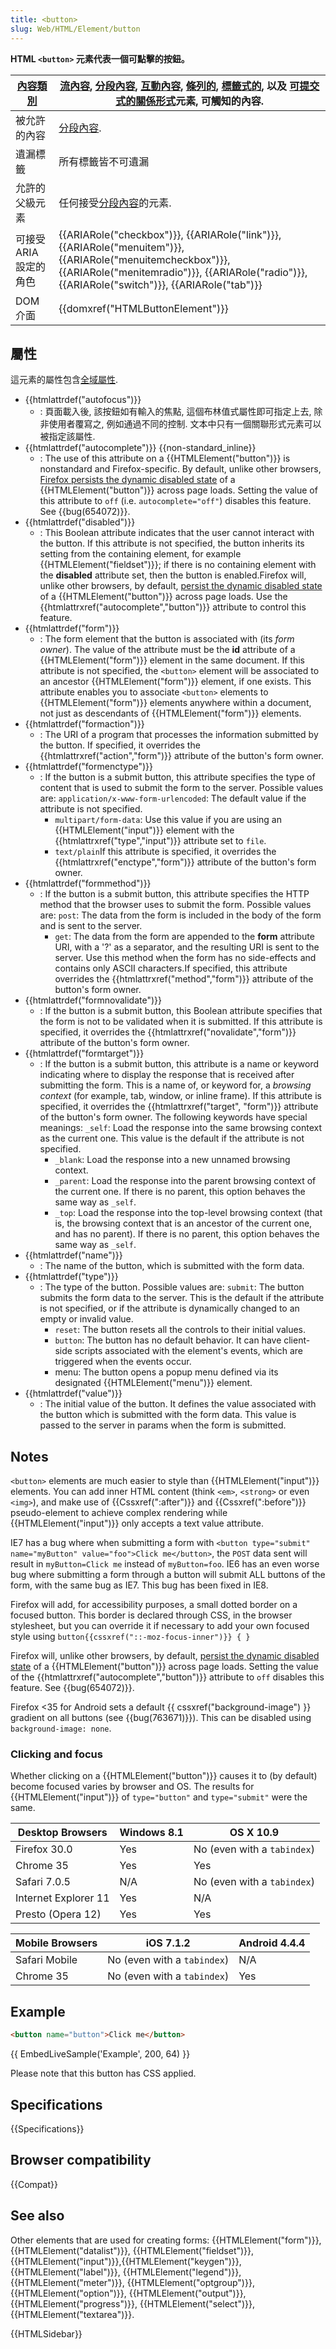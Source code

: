 ```yaml
---
title: <button>
slug: Web/HTML/Element/button
---
```


**HTML `<button>` 元素代表一個可點擊的按鈕。**

| [內容類別](/zh-TW/docs/HTML/Content_categories) | [流內容](/zh-TW/docs/HTML/Content_categories#Flow_content), [分段內容](/zh-TW/docs/HTML/Content_categories#Phrasing_content), [互動內容](/zh-TW/docs/HTML/Content_categories#Interactive_content), [條列的](/zh-TW/docs/HTML/Content_categories#Form_listed), [標籤式的](/zh-TW/docs/HTML/Content_categories#Form_labelable), 以及 [可提交式的關係形式](/zh-TW/docs/HTML/Content_categories#Form_submittable)元素, 可觸知的內容. |
| ----------------------------------------------- | -------------------------------------------------------------------------------------------------------------------------------------------------------------------------------------------------------------------------------------------------------------------------------------------------------------------------------------------------------------------------------------------------------------------------------- |
| 被允許的內容                                    | [分段內容](/zh-TW/docs/HTML/Content_categories#Phrasing_content).                                                                                                                                                                                                                                                                                                                                                                |
| 遺漏標籤                                        | 所有標籤皆不可遺漏                                                                                                                                                                                                                                                                                                                                                                                                               |
| 允許的父級元素                                  | 任何接受[分段內容](/zh-TW/docs/HTML/Content_categories#Phrasing_content)的元素.                                                                                                                                                                                                                                                                                                                                                  |
| 可接受 ARIA 設定的角色                          | {{ARIARole("checkbox")}}, {{ARIARole("link")}}, {{ARIARole("menuitem")}}, {{ARIARole("menuitemcheckbox")}}, {{ARIARole("menitemradio")}}, {{ARIARole("radio")}}, {{ARIARole("switch")}}, {{ARIARole("tab")}}                                                                                                                                                       |
| DOM 介面                                        | {{domxref("HTMLButtonElement")}}                                                                                                                                                                                                                                                                                                                                                                                     |

## 屬性

這元素的屬性包含[全域屬性](/zh-TW/docs/HTML/Global_attributes).

- {{htmlattrdef("autofocus")}}
  - : 頁面載入後, 該按鈕如有輸入的焦點, 這個布林值式屬性即可指定上去, 除非使用者覆寫之, 例如通過不同的控制. 文本中只有一個關聯形式元素可以被指定該屬性.
- {{htmlattrdef("autocomplete")}} {{non-standard_inline}}
  - : The use of this attribute on a {{HTMLElement("button")}} is nonstandard and Firefox-specific. By default, unlike other browsers, [Firefox persists the dynamic disabled state](https://stackoverflow.com/questions/5985839/bug-with-firefox-disabled-attribute-of-input-not-resetting-when-refreshing) of a {{HTMLElement("button")}} across page loads. Setting the value of this attribute to `off` (i.e. `autocomplete="off"`) disables this feature. See {{bug(654072)}}.
- {{htmlattrdef("disabled")}}
  - : This Boolean attribute indicates that the user cannot interact with the button. If this attribute is not specified, the button inherits its setting from the containing element, for example {{HTMLElement("fieldset")}}; if there is no containing element with the **disabled** attribute set, then the button is enabled.Firefox will, unlike other browsers, by default, [persist the dynamic disabled state](https://stackoverflow.com/questions/5985839/bug-with-firefox-disabled-attribute-of-input-not-resetting-when-refreshing) of a {{HTMLElement("button")}} across page loads. Use the {{htmlattrxref("autocomplete","button")}} attribute to control this feature.
- {{htmlattrdef("form")}}
  - : The form element that the button is associated with (its _form owner_). The value of the attribute must be the **id** attribute of a {{HTMLElement("form")}} element in the same document. If this attribute is not specified, the `<button>` element will be associated to an ancestor {{HTMLElement("form")}} element, if one exists. This attribute enables you to associate `<button>` elements to {{HTMLElement("form")}} elements anywhere within a document, not just as descendants of {{HTMLElement("form")}} elements.
- {{htmlattrdef("formaction")}}
  - : The URI of a program that processes the information submitted by the button. If specified, it overrides the {{htmlattrxref("action","form")}} attribute of the button's form owner.
- {{htmlattrdef("formenctype")}}
  - : If the button is a submit button, this attribute specifies the type of content that is used to submit the form to the server. Possible values are: `application/x-www-form-urlencoded`: The default value if the attribute is not specified.
    - `multipart/form-data`: Use this value if you are using an {{HTMLElement("input")}} element with the {{htmlattrxref("type","input")}} attribute set to `file`.
    - `text/plain`If this attribute is specified, it overrides the {{htmlattrxref("enctype","form")}} attribute of the button's form owner.
- {{htmlattrdef("formmethod")}}
  - : If the button is a submit button, this attribute specifies the HTTP method that the browser uses to submit the form. Possible values are: `post`: The data from the form is included in the body of the form and is sent to the server.
    - `get`: The data from the form are appended to the **form** attribute URI, with a '?' as a separator, and the resulting URI is sent to the server. Use this method when the form has no side-effects and contains only ASCII characters.If specified, this attribute overrides the {{htmlattrxref("method","form")}} attribute of the button's form owner.
- {{htmlattrdef("formnovalidate")}}
  - : If the button is a submit button, this Boolean attribute specifies that the form is not to be validated when it is submitted. If this attribute is specified, it overrides the {{htmlattrxref("novalidate","form")}} attribute of the button's form owner.
- {{htmlattrdef("formtarget")}}
  - : If the button is a submit button, this attribute is a name or keyword indicating where to display the response that is received after submitting the form. This is a name of, or keyword for, a _browsing context_ (for example, tab, window, or inline frame). If this attribute is specified, it overrides the {{htmlattrxref("target", "form")}} attribute of the button's form owner. The following keywords have special meanings: `_self`: Load the response into the same browsing context as the current one. This value is the default if the attribute is not specified.
    - `_blank`: Load the response into a new unnamed browsing context.
    - `_parent`: Load the response into the parent browsing context of the current one. If there is no parent, this option behaves the same way as `_self`.
    - `_top`: Load the response into the top-level browsing context (that is, the browsing context that is an ancestor of the current one, and has no parent). If there is no parent, this option behaves the same way as `_self`.
- {{htmlattrdef("name")}}
  - : The name of the button, which is submitted with the form data.
- {{htmlattrdef("type")}}
  - : The type of the button. Possible values are: `submit`: The button submits the form data to the server. This is the default if the attribute is not specified, or if the attribute is dynamically changed to an empty or invalid value.
    - `reset`: The button resets all the controls to their initial values.
    - `button`: The button has no default behavior. It can have client-side scripts associated with the element's events, which are triggered when the events occur.
    - menu: The button opens a popup menu defined via its designated {{HTMLElement("menu")}} element.
- {{htmlattrdef("value")}}
  - : The initial value of the button. It defines the value associated with the button which is submitted with the form data. This value is passed to the server in params when the form is submitted.

## Notes

`<button>` elements are much easier to style than {{HTMLElement("input")}} elements. You can add inner HTML content (think `<em>`, `<strong>` or even `<img>`), and make use of {{Cssxref(":after")}} and {{Cssxref(":before")}} pseudo-element to achieve complex rendering while {{HTMLElement("input")}} only accepts a text value attribute.

IE7 has a bug where when submitting a form with `<button type="submit" name="myButton" value="foo">Click me</button>`, the `POST` data sent will result in `myButton=Click me` instead of `myButton=foo`.
IE6 has an even worse bug where submitting a form through a button will submit ALL buttons of the form, with the same bug as IE7.
This bug has been fixed in IE8.

Firefox will add, for accessibility purposes, a small dotted border on a focused button. This border is declared through CSS, in the browser stylesheet, but you can override it if necessary to add your own focused style using `button{{cssxref("::-moz-focus-inner")}} { }`

Firefox will, unlike other browsers, by default, [persist the dynamic disabled state](https://stackoverflow.com/questions/5985839/bug-with-firefox-disabled-attribute-of-input-not-resetting-when-refreshing) of a {{HTMLElement("button")}} across page loads. Setting the value of the {{htmlattrxref("autocomplete","button")}} attribute to `off` disables this feature. See {{bug(654072)}}.

Firefox <35 for Android sets a default {{ cssxref("background-image") }} gradient on all buttons (see {{bug(763671)}}). This can be disabled using `background-image: none`.

### Clicking and focus

Whether clicking on a {{HTMLElement("button")}} causes it to (by default) become focused varies by browser and OS. The results for {{HTMLElement("input")}} of `type="button"` and `type="submit"` were the same.

| Desktop Browsers     | Windows 8.1 | OS X 10.9                   |
| -------------------- | ----------- | --------------------------- |
| Firefox 30.0         | Yes         | No (even with a `tabindex`) |
| Chrome 35            | Yes         | Yes                         |
| Safari 7.0.5         | N/A         | No (even with a `tabindex`) |
| Internet Explorer 11 | Yes         | N/A                         |
| Presto (Opera 12)    | Yes         | Yes                         |

| Mobile Browsers | iOS 7.1.2                   | Android 4.4.4 |
| --------------- | --------------------------- | ------------- |
| Safari Mobile   | No (even with a `tabindex`) | N/A           |
| Chrome 35       | No (even with a `tabindex`) | Yes           |

## Example

```html
<button name="button">Click me</button>
```

{{ EmbedLiveSample('Example', 200, 64) }}

Please note that this button has CSS applied.

## Specifications

{{Specifications}}

## Browser compatibility

{{Compat}}

## See also

Other elements that are used for creating forms: {{HTMLElement("form")}}, {{HTMLElement("datalist")}}, {{HTMLElement("fieldset")}}, {{HTMLElement("input")}},{{HTMLElement("keygen")}}, {{HTMLElement("label")}}, {{HTMLElement("legend")}}, {{HTMLElement("meter")}}, {{HTMLElement("optgroup")}}, {{HTMLElement("option")}}, {{HTMLElement("output")}}, {{HTMLElement("progress")}}, {{HTMLElement("select")}}, {{HTMLElement("textarea")}}.

{{HTMLSidebar}}
